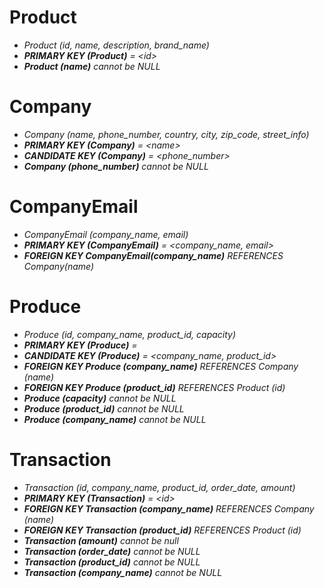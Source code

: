 Product
============
- *Product (id, name, description, brand_name)*
- ***PRIMARY KEY (Product)** = \<id\>*
- ***Product (name)** cannot be NULL*

Company
============
- *Company (name, phone_number, country, city, zip_code, street_info)*
- ***PRIMARY KEY (Company)** = \<name\>*
- ***CANDIDATE KEY (Company)** = <phone_number>*
- ***Company (phone_number)** cannot be NULL*

CompanyEmail
============
- *CompanyEmail (company_name, email)*
- ***PRIMARY KEY (CompanyEmail)** = <company_name, email>*
- ***FOREIGN KEY CompanyEmail(company_name)** REFERENCES Company(name)*

Produce
============
- *Produce (id, company_name, product_id, capacity)*
- ***PRIMARY KEY (Produce)** = <id>*
- ***CANDIDATE KEY (Produce)** = <company_name, product_id>*
- ***FOREIGN KEY Produce (company_name)** REFERENCES Company (name)*
- ***FOREIGN KEY Produce (product_id)** REFERENCES Product (id)*
- ***Produce (capacity)** cannot be NULL*
- ***Produce (product_id)** cannot be NULL*
- ***Produce (company_name)** cannot be NULL*

Transaction
============
- *Transaction (id, company_name, product_id, order_date, amount)*
- ***PRIMARY KEY (Transaction)** = \<id\>*
- ***FOREIGN KEY Transaction (company_name)** REFERENCES Company (name)*
- ***FOREIGN KEY Transaction (product_id)** REFERENCES Product (id)*
- ***Transaction (amount)** cannot be null*
- ***Transaction (order_date)** cannot be NULL*
- ***Transaction (product_id)** cannot be NULL*
- ***Transaction (company_name)** cannot be NULL*

